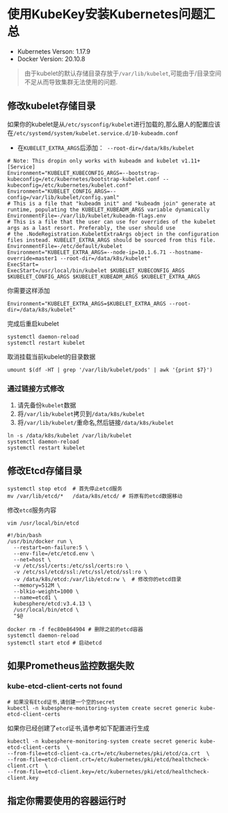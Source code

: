 # 使用KubeKey安装Kubernetes问题汇总
- Kubernetes Verson: 1.17.9
- Docker Version: 20.10.8

> 由于kubelet的默认存储目录存放于`/var/lib/kubelet`,可能由于/目录空间不足从而导致集群无法使用的问题.

## 修改kubelet存储目录

如果你的kubelet是从`/etc/sysconfig/kubelet`进行加载的,那么磨人的配置应该在`/etc/systemd/system/kubelet.service.d/10-kubeadm.conf`

- 在`KUBELET_EXTRA_ARGS`后添加：` --root-dir=/data/k8s/kubelet`

```shell
# Note: This dropin only works with kubeadm and kubelet v1.11+
[Service]
Environment="KUBELET_KUBECONFIG_ARGS=--bootstrap-kubeconfig=/etc/kubernetes/bootstrap-kubelet.conf --kubeconfig=/etc/kubernetes/kubelet.conf"
Environment="KUBELET_CONFIG_ARGS=--config=/var/lib/kubelet/config.yaml"
# This is a file that "kubeadm init" and "kubeadm join" generate at runtime, populating the KUBELET_KUBEADM_ARGS variable dynamically
EnvironmentFile=-/var/lib/kubelet/kubeadm-flags.env
# This is a file that the user can use for overrides of the kubelet args as a last resort. Preferably, the user should use
# the .NodeRegistration.KubeletExtraArgs object in the configuration files instead. KUBELET_EXTRA_ARGS should be sourced from this file.
EnvironmentFile=-/etc/default/kubelet
Environment="KUBELET_EXTRA_ARGS=--node-ip=10.1.6.71 --hostname-override=master1 --root-dir=/data/k8s/kubelet"
ExecStart=
ExecStart=/usr/local/bin/kubelet $KUBELET_KUBECONFIG_ARGS $KUBELET_CONFIG_ARGS $KUBELET_KUBEADM_ARGS $KUBELET_EXTRA_ARGS
```

你需要这样添加

```shell
Environment="KUBELET_EXTRA_ARGS=$KUBELET_EXTRA_ARGS --root-dir=/data/k8s/kubelet"
```

完成后重启kubelet

```shell
systemctl daemon-reload
systemctl restart kubelet
```
取消挂载当前kubelet的目录数据
```shell
umount $(df -HT | grep '/var/lib/kubelet/pods' | awk '{print $7}')
```

### 通过链接方式修改
1. 请先备份`kubelet`数据
2. 将`/var/lib/kubelet`拷贝到`/data/k8s/kubelet`
3. 将`/var/lib/kubelet/`重命名,然后链接`/data/k8s/kubelet`

```shell
ln -s /data/k8s/kubelet /var/lib/kubelet
systemctl daemon-reload
systemctl restart kubelet
```

## 修改Etcd存储目录
```shell
systemctl stop etcd  # 首先停止etcd服务
mv /var/lib/etcd/*   /data/k8s/etcd/ # 将原有的etcd数据移动
```
修改`etcd`服务内容
```shell
vim /usr/local/bin/etcd
```
```shell
#!/bin/bash
/usr/bin/docker run \
  --restart=on-failure:5 \
  --env-file=/etc/etcd.env \
  --net=host \
  -v /etc/ssl/certs:/etc/ssl/certs:ro \
  -v /etc/ssl/etcd/ssl:/etc/ssl/etcd/ssl:ro \
  -v /data/k8s/etcd:/var/lib/etcd:rw \  # 修改你的etcd目录
  --memory=512M \
  --blkio-weight=1000 \
  --name=etcd1 \
  kubesphere/etcd:v3.4.13 \
  /usr/local/bin/etcd \
  "$@
  ```
  ```shell
docker rm -f fec80e864904 # 删除之前的etcd容器
systemctl daemon-reload
systemctl start etcd # 启动etcd
```

## 如果Prometheus监控数据失败
### kube-etcd-client-certs not found
```shell
# 如果没有Etcd证书,请创建一个空的secret
kubectl -n kubesphere-monitoring-system create secret generic kube-etcd-client-certs
```
如果你已经创建了`etcd`证书,请参考如下配置进行生成
```shell
kubectl -n kubesphere-monitoring-system create secret generic kube-etcd-client-certs  \
--from-file=etcd-client-ca.crt=/etc/kubernetes/pki/etcd/ca.crt  \
--from-file=etcd-client.crt=/etc/kubernetes/pki/etcd/healthcheck-client.crt  \
--from-file=etcd-client.key=/etc/kubernetes/pki/etcd/healthcheck-client.key
```

## 指定你需要使用的容器运行时
